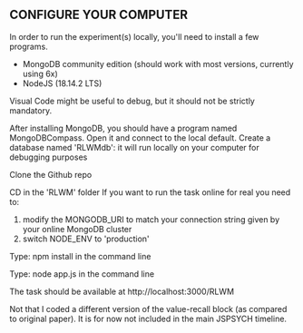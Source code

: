 ## CONFIGURE YOUR COMPUTER

In order to run the experiment(s) locally, you'll need to install a few programs.
- MongoDB community edition (should work with most versions, currently using 6x)
- NodeJS (18.14.2 LTS)

Visual Code might be useful to debug, but it should not be strictly mandatory.

After installing MongoDB, you should have a program named MongoDBCompass.
Open it and connect to the local default.
Create a database named 'RLWMdb': it will run locally on your computer for debugging purposes

Clone the Github repo

CD in the 'RLWM' folder
If you want to run the task online for real you need to: 
1. modify the MONGODB_URI to match your connection string given by your online MongoDB cluster
2. switch NODE_ENV to 'production'

Type: npm install 
in the command line

Type: node app.js
in the command line

The task should be available at 
http://localhost:3000/RLWM

Not that I coded a different version of the value-recall block (as compared to original paper).
It is for now not included in the main JSPSYCH timeline.
